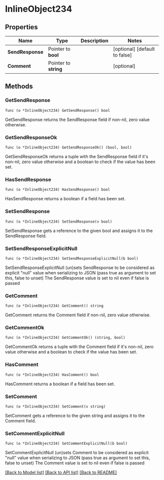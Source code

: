# InlineObject234

## Properties

Name | Type | Description | Notes
------------ | ------------- | ------------- | -------------
**SendResponse** | Pointer to **bool** |  | [optional] [default to false]
**Comment** | Pointer to **string** |  | [optional] 

## Methods

### GetSendResponse

`func (o *InlineObject234) GetSendResponse() bool`

GetSendResponse returns the SendResponse field if non-nil, zero value otherwise.

### GetSendResponseOk

`func (o *InlineObject234) GetSendResponseOk() (bool, bool)`

GetSendResponseOk returns a tuple with the SendResponse field if it's non-nil, zero value otherwise
and a boolean to check if the value has been set.

### HasSendResponse

`func (o *InlineObject234) HasSendResponse() bool`

HasSendResponse returns a boolean if a field has been set.

### SetSendResponse

`func (o *InlineObject234) SetSendResponse(v bool)`

SetSendResponse gets a reference to the given bool and assigns it to the SendResponse field.

### SetSendResponseExplicitNull

`func (o *InlineObject234) SetSendResponseExplicitNull(b bool)`

SetSendResponseExplicitNull (un)sets SendResponse to be considered as explicit "null" value
when serializing to JSON (pass true as argument to set this, false to unset)
The SendResponse value is set to nil even if false is passed
### GetComment

`func (o *InlineObject234) GetComment() string`

GetComment returns the Comment field if non-nil, zero value otherwise.

### GetCommentOk

`func (o *InlineObject234) GetCommentOk() (string, bool)`

GetCommentOk returns a tuple with the Comment field if it's non-nil, zero value otherwise
and a boolean to check if the value has been set.

### HasComment

`func (o *InlineObject234) HasComment() bool`

HasComment returns a boolean if a field has been set.

### SetComment

`func (o *InlineObject234) SetComment(v string)`

SetComment gets a reference to the given string and assigns it to the Comment field.

### SetCommentExplicitNull

`func (o *InlineObject234) SetCommentExplicitNull(b bool)`

SetCommentExplicitNull (un)sets Comment to be considered as explicit "null" value
when serializing to JSON (pass true as argument to set this, false to unset)
The Comment value is set to nil even if false is passed

[[Back to Model list]](../README.md#documentation-for-models) [[Back to API list]](../README.md#documentation-for-api-endpoints) [[Back to README]](../README.md)


